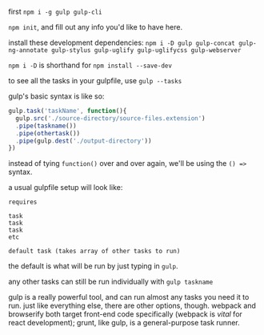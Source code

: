 first `npm i -g gulp gulp-cli`

`npm init`, and fill out any info you'd like to have here.

install these development dependencies:
`npm i -D gulp gulp-concat gulp-ng-annotate gulp-stylus gulp-uglify gulp-uglifycss gulp-webserver`

`npm i -D` is shorthand for `npm install --save-dev`

to see all the tasks in your gulpfile, use `gulp --tasks`

gulp's basic syntax is like so:

```javascript
gulp.task('taskName', function(){
  gulp.src('./source-directory/source-files.extension')
  .pipe(taskname())
  .pipe(othertask())
  .pipe(gulp.dest('./output-directory'))
})
```

instead of tying `function()` over and over again, we'll be using the `() =>` syntax.

a usual gulpfile setup will look like:

```
requires

task
task
task
etc

default task (takes array of other tasks to run)
```

the default is what will be run by just typing in `gulp`.

any other tasks can still be run individually with `gulp taskname`

gulp is a really powerful tool, and can run almost any tasks you need it to run.
just like everything else, there are other options, though. webpack and browserify both target
front-end code specifically (webpack is _vital_ for react development); grunt, like gulp, is a
general-purpose task runner.

